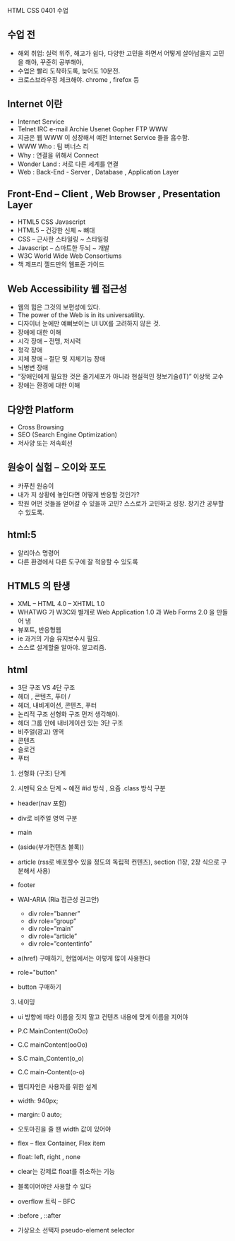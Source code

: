 HTML CSS 0401 수업

## 수업 전
 - 해외 취업: 실력 위주, 해고가 쉽다, 다양한 고민을 하면서 어떻게 살아남을지 고민을 해야, 꾸준히 공부해야, 
 - 수업은 빨리 도착하도록, 늦어도 10분전.
 - 크로스브라우징 체크해야. chrome , firefox 등

 
## Internet 이란
 - Internet Service
 - Telnet IRC e-mail Archie Usenet Gopher FTP WWW
 - 지금은 웹 WWW 이 성장해서 예전 Internet Service 들을 흡수함.
 - WWW Who  : 팀 버너스 리
 - Why : 연결을 위해서 Connect
 - Wonder Land : 서로 다른 세계를 연결
 - Web : Back-End - Server , Database , Application Layer

## Front-End – Client , Web Browser , Presentation Layer 
 - HTML5 CSS Javascript
 - HTML5 – 건강한 신체 ~ 뼈대
 - CSS – 근사한 스타일링 ~ 스타일링
 - Javascript – 스마트한 두뇌 ~ 개발
 - W3C World Wide Web Consortiums
 - 책 제프리 젤드만의 웹표준 가이드

## Web Accessibility 웹 접근성
 - 웹의 힘은 그것의 보편성에 있다.
 - The power of the Web is in its universatility. 
 - 디자이너 눈에만 예뻐보이는 UI UX를 고려하지 않은 것.
 - 장애에 대한 이해
 - 시각 장애 – 전맹, 저시력
 - 청각 장애
 - 지체 장애 – 절단 및 지체기능 장애
 - 뇌병변 장애
 - “장애인에게 필요한 것은 줄기세포가 아니라 현실적인 정보기술(IT)” 이상묵 교수
 - 장애는 환경에 대한 이해

## 다양한 Platform
 - Cross Browsing
 - SEO (Search Engine Optimization)
 - 저사양 또는 저속회선

## 원숭이 실험 – 오이와 포도
 - 카푸친 원숭이
 - 내가 저 상황에 놓인다면 어떻게 반응할 것인가?
 - 학원 어떤 것들을 얻어갈 수 있을까 고민? 스스로가 고민하고 성장. 장기간 공부할 수 있도록.

## html:5 
 - 알리아스 명령어
 - 다른 환경에서 다른 도구에 잘 적응할 수 있도록

## HTML5 의 탄생
 - XML – HTML 4.0 – XHTML 1.0
 - WHATWG 가 W3C와 별개로 Web Application 1.0 과 Web Forms 2.0 을 만들어 냄
 - 뷰포트, 반응형웹
 - ie 과거의 기술 유지보수시 필요.
 - 스스로 설계할줄 알아야. 알고리즘.

## html
 - 3단 구조 VS 4단 구조
 - 헤더 , 콘텐츠, 푸터 /
 - 헤더, 내비게이션, 콘텐츠, 푸터
 - 논리적 구조 선형화 구조 먼저 생각해야.
 - 헤더 그룹 안에 내비게이션 있는 3단 구조
 - 비주얼(광고) 영역
 - 콘텐츠
 - 슬로건
 - 푸터
1. 선형화 (구조) 단계

2. 시멘틱 요소 단계 ~ 예전 #id 방식 , 요즘 .class 방식 구분
 - header(nav 포함)
 - div로 비주얼 영역 구분
 - main
 - (aside(부가컨텐츠 블록))
 - article (rss로 배포할수 있을 정도의 독립적 컨텐츠), section (1장, 2장 식으로 구분해서 사용)
 - footer

 - WAI-ARIA (Ria 접근성 권고안)
   - div role=”banner”
   - div role=”group”
   - div role=”main”
   - div role=”article”
   - div role=”contentinfo”

  - a(href) 구매하기, 현업에서는 이렇게 많이 사용한다
  - role="button"
  - button 구매하기

3. 네이밍
 - ui 방향에 따라 이름을 짓지 말고 컨텐츠 내용에 맞게 이름을 지어야
 - P.C MainContent(OoOo)
 - C.C mainContent(ooOo)
 - S.C main_Content(o_o)
 - C.C main-Content(o-o)

 - 웹디자인은 사용자를 위한 설계

 - width: 940px;
 - margin: 0 auto;

 - 오토마진을 줄 땐 width 값이 있어야

 - flex – flex Container, Flex item
 - float: left, right , none
 - clear는 강제로 float를 취소하는 기능
 
 - 블록이어야만 사용할 수 있다
 - overflow 트릭 – BFC
 - :before , ::after
 - 가상요소 선택자 pseudo-element selector

